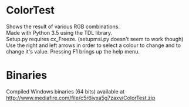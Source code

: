 # ColorTest
Shows the result of various RGB combinations.  
Made with Python 3.5 using the TDL library.  
Setup.py requires cx_Freeze. (setupmsi.py doesn't seem to work though)  
Use the right and left arrows in order to select a colour to change and to change it's value. Pressing F1 brings up the help menu.

# Binaries

Compiled Windows binaries (64 bits) available at http://www.mediafire.com/file/c5r6iyxa5g7zaxv/ColorTest.zip
